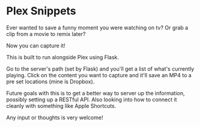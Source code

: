 # Plex Snippets

Ever wanted to save a funny moment you were watching on tv?  Or grab a clip from a movie to remix later?

Now you can capture it!

This is built to run alongside Plex using Flask.

Go to the server's path (set by Flask) and you'll get a list of what's currently playing.  Click on the content you want to capture and it'll save an MP4 to a pre set locations (mine is Dropbox).  

Future goals with this is to get a better way to server up the information, possibly setting up a RESTful API.  Also looking into how to connect it cleanly with something like Apple Shortcuts.

Any input or thoughts is very welcome!
